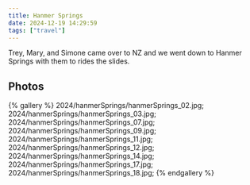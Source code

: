 ```yaml
---
title: Hanmer Springs
date: 2024-12-19 14:29:59
tags: ["travel"]
---
```


Trey, Mary, and Simone came over to NZ and we went down to Hanmer Springs with them to rides the slides.


## Photos

{% gallery %}
2024/hanmerSprings/hanmerSprings_02.jpg;
2024/hanmerSprings/hanmerSprings_03.jpg;
2024/hanmerSprings/hanmerSprings_07.jpg;
2024/hanmerSprings/hanmerSprings_09.jpg;
2024/hanmerSprings/hanmerSprings_11.jpg;
2024/hanmerSprings/hanmerSprings_12.jpg;
2024/hanmerSprings/hanmerSprings_14.jpg;
2024/hanmerSprings/hanmerSprings_17.jpg;
2024/hanmerSprings/hanmerSprings_18.jpg;
{% endgallery %}
